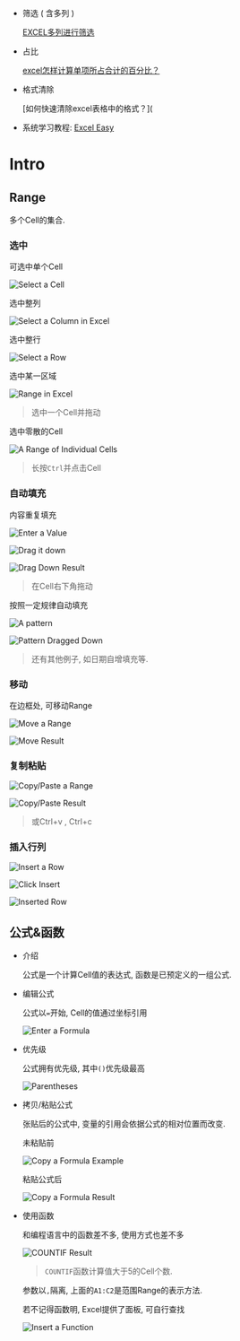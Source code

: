 * 筛选 ( 含多列 )

  [EXCEL多列进行筛选](https://jingyan.baidu.com/article/b907e6270f640906e6891c31.html)

* 占比

  [excel怎样计算单项所占合计的百分比？](https://jingyan.baidu.com/article/b2c186c8f01f04c46ef6ffca.html)
  
* 格式清除

  [如何快速清除excel表格中的格式？](

* 系统学习教程: [Excel Easy](https://www.excel-easy.com/)

# Intro

## Range

多个Cell的集合.

### 选中

可选中单个Cell

![Select a Cell](.Excel/select-cell.png)

选中整列

![Select a Column in Excel](.Excel/select-column.png)

选中整行

![Select a Row](.Excel/select-row.png)

选中某一区域

![Range in Excel](.Excel/range-example.png)

> 选中一个Cell并拖动

选中零散的Cell

![A Range of Individual Cells](.Excel/range-individual-cells.png)

> 长按`Ctrl`并点击Cell

### 自动填充

内容重复填充

![Enter a Value](.Excel/enter-value.png)

![Drag it down](.Excel/drag-down.png)

![Drag Down Result](.Excel/drag-down-result.png)

> 在Cell右下角拖动

按照一定规律自动填充

![A pattern](.Excel/pattern.png)

![Pattern Dragged Down](.Excel/pattern-dragged-down.png)

> 还有其他例子, 如日期自增填充等.

### 移动

在边框处, 可移动Range

![Move a Range](.Excel/move.png)

![Move Result](.Excel/move-result.png)

### 复制粘贴

![Copy/Paste a Range](.Excel/copy-paste.png)

![Copy/Paste Result](.Excel/copy-paste-result.png)

> 或Ctrl+v , Ctrl+c

### 插入行列

![Insert a Row](.Excel/insert-row.png)

![Click Insert](.Excel/click-insert.png)

![Inserted Row](.Excel/inserted-row.png)

## 公式&函数

* 介绍

  公式是一个计算Cell值的表达式, 函数是已预定义的一组公式.

* 编辑公式

  公式以`=`开始, Cell的值通过坐标引用

  ![Enter a Formula](.Excel/formula-example.png)

* 优先级

  公式拥有优先级, 其中`()`优先级最高

  ![Parentheses](.Excel/parentheses.png)

* 拷贝/粘贴公式

  张贴后的公式中, 变量的引用会依据公式的相对位置而改变.

  未粘贴前

  ![Copy a Formula Example](.Excel/copy-formula-example.png)

  粘贴公式后

  ![Copy a Formula Result](.Excel/copy-formula-result.png)

* 使用函数

  和编程语言中的函数差不多, 使用方式也差不多

  ![COUNTIF Result](.Excel/countif-result.png)

  > `COUNTIF`函数计算值大于5的Cell个数.

  参数以`,`隔离, 上面的`A1:C2`是范围Range的表示方法.

  若不记得函数明, Excel提供了面板, 可自行查找
  
  ![Insert a Function](.Excel/insert-function.png)